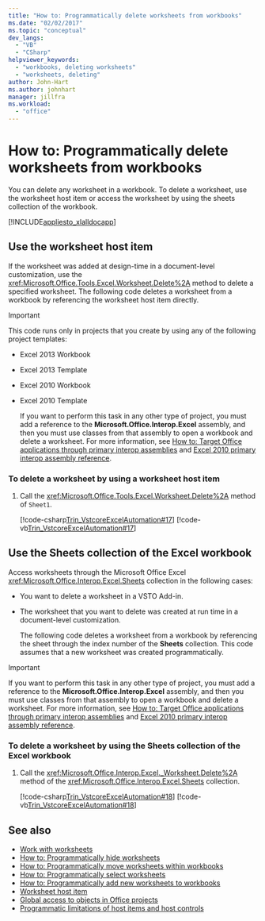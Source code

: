 ```yaml
---
title: "How to: Programmatically delete worksheets from workbooks"
ms.date: "02/02/2017"
ms.topic: "conceptual"
dev_langs:
  - "VB"
  - "CSharp"
helpviewer_keywords:
  - "workbooks, deleting worksheets"
  - "worksheets, deleting"
author: John-Hart
ms.author: johnhart
manager: jillfra
ms.workload:
  - "office"
---
```

# How to: Programmatically delete worksheets from workbooks
  You can delete any worksheet in a workbook. To delete a worksheet, use the worksheet host item or access the worksheet by using the sheets collection of the workbook.

 [!INCLUDE[appliesto_xlalldocapp](../vsto/includes/appliesto-xlalldocapp-md.md)]

## Use the worksheet host item
 If the worksheet was added at design-time in a document-level customization, use the <xref:Microsoft.Office.Tools.Excel.Worksheet.Delete%2A> method to delete a specified worksheet. The following code deletes a worksheet from a workbook by referencing the worksheet host item directly.

> [!IMPORTANT]
> This code runs only in projects that you create by using any of the following project templates:
>
> - Excel 2013 Workbook
> - Excel 2013 Template
> - Excel 2010 Workbook
> - Excel 2010 Template
>
>   If you want to perform this task in any other type of project, you must add a reference to the **Microsoft.Office.Interop.Excel** assembly, and then you must use classes from that assembly to open a workbook and delete a worksheet. For more information, see [How to: Target Office applications through primary interop assemblies](../vsto/how-to-target-office-applications-through-primary-interop-assemblies.md) and [Excel 2010 primary interop assembly reference](../vsto/office-primary-interop-assemblies.md).

### To delete a worksheet by using a worksheet host item

1. Call the <xref:Microsoft.Office.Tools.Excel.Worksheet.Delete%2A> method of `Sheet1`.

     [!code-csharp[Trin_VstcoreExcelAutomation#17](../vsto/codesnippet/CSharp/Trin_VstcoreExcelAutomationCS/Sheet1.cs#17)]
     [!code-vb[Trin_VstcoreExcelAutomation#17](../vsto/codesnippet/VisualBasic/Trin_VstcoreExcelAutomation/Sheet1.vb#17)]

## Use the Sheets collection of the Excel workbook
 Access worksheets through the Microsoft Office Excel <xref:Microsoft.Office.Interop.Excel.Sheets> collection in the following cases:

- You want to delete a worksheet in a VSTO Add-in.

- The worksheet that you want to delete was created at run time in a document-level customization.

  The following code deletes a worksheet from a workbook by referencing the sheet through the index number of the **Sheets** collection. This code assumes that a new worksheet was created programmatically.

> [!IMPORTANT]
> If you want to perform this task in any other type of project, you must add a reference to the **Microsoft.Office.Interop.Excel** assembly, and then you must use classes from that assembly to open a workbook and delete a worksheet. For more information, see [How to: Target Office applications through primary interop assemblies](../vsto/how-to-target-office-applications-through-primary-interop-assemblies.md) and [Excel 2010 primary interop assembly reference](../vsto/office-primary-interop-assemblies.md).

### To delete a worksheet by using the Sheets collection of the Excel workbook

1. Call the <xref:Microsoft.Office.Interop.Excel._Worksheet.Delete%2A> method of the <xref:Microsoft.Office.Interop.Excel.Sheets> collection.

     [!code-csharp[Trin_VstcoreExcelAutomation#18](../vsto/codesnippet/CSharp/Trin_VstcoreExcelAutomationCS/Sheet1.cs#18)]
     [!code-vb[Trin_VstcoreExcelAutomation#18](../vsto/codesnippet/VisualBasic/Trin_VstcoreExcelAutomation/Sheet1.vb#18)]

## See also
- [Work with worksheets](../vsto/working-with-worksheets.md)
- [How to: Programmatically hide worksheets](../vsto/how-to-programmatically-hide-worksheets.md)
- [How to: Programmatically move worksheets within workbooks](../vsto/how-to-programmatically-move-worksheets-within-workbooks.md)
- [How to: Programmatically select worksheets](../vsto/how-to-programmatically-select-worksheets.md)
- [How to: Programmatically add new worksheets to workbooks](../vsto/how-to-programmatically-add-new-worksheets-to-workbooks.md)
- [Worksheet host item](../vsto/worksheet-host-item.md)
- [Global access to objects in Office projects](../vsto/global-access-to-objects-in-office-projects.md)
- [Programmatic limitations of host items and host controls](../vsto/programmatic-limitations-of-host-items-and-host-controls.md)

